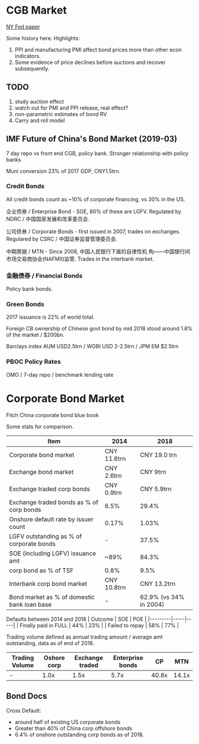 
# CGB Market

[NY Fed paper](https://www.newyorkfed.org/medialibrary/media/research/staff_reports/sr622.pdf)

Some history here. Highlights:

1. PPI and manufacturing PMI affect bond prices more than other econ indicators.
2. Some evidence of price declines before auctions and recover subsequently.

## TODO

1. study auction effect
2. watch out for PMI and PPI release, real effect?
3. non-parametric estimates of bond RV
4. Carry and roll model


## IMF Future of China's Bond Market (2019-03)

7 day repo vs front end CGB, policy bank. Stronger relationship with policy banks

Muni conversion 23% of 2017 GDP, CNY1.5trn.

### Credit Bonds

All credit bonds count as ~10% of corporate financing, vs 30% in the US.

企业债券 / Enterprise Bond - SOE, 80% of these are LGFV. Regulated by NDRC / 中国国家发展和改革委员会.

公司债券 / Corporate Bonds - first issued in 2007, trades on exchanges. Regulared by CSRC / 中国证券监督管理委员会.

中期票据 / MTN - Since 2008, 中国人民银行下属的自律性机
构——中国银行间市场交易商协会(NAFMII)监管. Trades in the interbank market.

### 金融债券 / Financial Bonds

Policy bank bonds.

### Green Bonds

2017 issuance is 22% of world total.


Foreign CB ownership of Chinese govt bond by mid 2018 stood around 1.8% of the market / $200bn.

Barclays index AUM USD2.5trn / WGBI USD 2-2.5trn / JPM EM $2.5trn


### PBOC Policy Rates

OMO / 7-day repo / benchmark lending rate

# Corporate Bond Market

Fitch China corporate bond blue book

Some stats for comparison.

| Item | 2014 | 2018 |
|------|------|------|
| Corporate bond market | CNY 11.6trn | CNY 19.0 trn |
| Exchange bond market | CNY 2.6trn | CNY 9trn |
| Exchange traded corp bonds | CNY 0.9trn | CNY 5.9trn |
| Exchange traded bonds as % of corp bonds | 6.5% | 29.4% |
| Onshore default rate by issuer count | 0.17% | 1.03% |
| LGFV outstanding as % of corporate bonds | - | 37.5% |
| SOE (including LGFV) issuance amt | ~89% | 84.3% |
| corp bond as % of TSF | 0.8% | 9.5% |
| Interbank corp bond market | CNY 10.8trn | CNY 13.2trn |
| Bond market as % of domestic bank loan base | - | 62.9% (vs 34% in 2004) |

Defaults between 2014 and 2018
| Outcome | SOE | POE |
|---------|-----|-----|
| Finally paid in FULL | 44% | 23% |
| Failed to repay | 58% | 77% |

Trading volume defined as annual trading amount / average amt outstanding,
data as of end of 2018.

| Trading Volume | Oshore corp | Exchange traded | Enterprise bonds | CP | MTN |
|----------------|-------------|-----------------|------------------|----|-----|
|       -        | 1.0x        | 1.5x | 5.7x | 40.8x | 14.1x |

## Bond Docs

Cross Default:

- around half of existing US corporate bonds
- Greater than 40% of China corp offshore bonds
- 6.4% of onshore outstanding corp bonds as of 2018.

